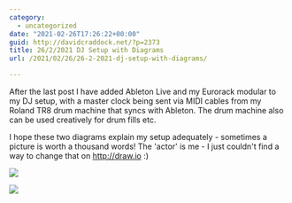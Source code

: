 ```yaml
---
category:
  - uncategorized
date: "2021-02-26T17:26:22+00:00"
guid: http://davidcraddock.net/?p=2373
title: 26/2/2021 DJ Setup with Diagrams
url: /2021/02/26/26-2-2021-dj-setup-with-diagrams/

---
```

After the last post I have added Ableton Live and my Eurorack modular to my DJ setup, with a master clock being sent via MIDI cables from my Roland TR8 drum machine that syncs with Ableton. The drum machine also can be used creatively for drum fills etc.

I hope these two diagrams explain my setup adequately - sometimes a picture is worth a thousand words! The 'actor' is me - I just couldn't find a way to change that on http://draw.io :)

![](/wp-content/uploads/2021/02/dj-setup.jpg?w=705)

![](/wp-content/uploads/2021/02/dj-setup-audio-flowchart.jpg?w=741)
